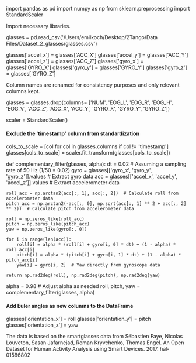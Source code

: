 import pandas as pd
import numpy as np
from sklearn.preprocessing import StandardScaler

Import necessary libraries. 

glasses = pd.read_csv('/Users/emilkoch/Desktop/2Tango/Data Files/Dataset_2_glasses/glasses.csv')

glasses['accel_x'] = glasses['ACC_X']
glasses['accel_y'] = glasses['ACC_Y']
glasses['accel_z'] = glasses['ACC_Z']
glasses['gyro_x'] = glasses['GYRO_X']
glasses['gyro_y'] = glasses['GYRO_Y']
glasses['gyro_z'] = glasses['GYRO_Z']

Column names are renamed for consistency purposes and only relevant columns kept.

glasses = glasses.drop(columns= ['NUM', 'EOG_L', 'EOG_R', 'EOG_H', 'EOG_V', 'ACC_Z', 'ACC_X', 'ACC_Y', 'GYRO_X', 'GYRO_Y', 'GYRO_Z'])

scaler = StandardScaler()

#### Exclude the 'timestamp' column from standardization

cols_to_scale = [col for col in glasses.columns if col != 'timestamp']
glasses[cols_to_scale] = scaler.fit_transform(glasses[cols_to_scale])

def complementary_filter(glasses, alpha):
    dt = 0.02  # Assuming a sampling rate of 50 Hz (1/50 = 0.02)
    gyro = glasses[['gyro_x', 'gyro_y', 'gyro_z']].values  # Extract gyro data
    acc = glasses[['accel_x', 'accel_y', 'accel_z']].values  # Extract accelerometer data

    roll_acc = np.arctan2(acc[:, 1], acc[:, 2])  # Calculate roll from accelerometer data
    pitch_acc = np.arctan2(-acc[:, 0], np.sqrt(acc[:, 1] ** 2 + acc[:, 2] ** 2))  # Calculate pitch from accelerometer data

    roll = np.zeros_like(roll_acc)
    pitch = np.zeros_like(pitch_acc)
    yaw = np.zeros_like(gyro[:, 0])

    for i in range(len(acc)):
        roll[i] = alpha * (roll[i] + gyro[i, 0] * dt) + (1 - alpha) * roll_acc[i]
        pitch[i] = alpha * (pitch[i] + gyro[i, 1] * dt) + (1 - alpha) * pitch_acc[i]
        yaw[i] = gyro[i, 2]  # Yaw directly from gyroscope data

    return np.rad2deg(roll), np.rad2deg(pitch), np.rad2deg(yaw)

alpha = 0.98  # Adjust alpha as needed
roll, pitch, yaw = complementary_filter(glasses, alpha)

#### Add Euler angles as new columns to the DataFrame

glasses['orientation_x'] = roll
glasses['orientation_y'] = pitch
glasses['orientation_z'] = yaw

The data is based on the smartglasses data from Sébastien Faye, Nicolas Louveton, Sasan Jafarnejad, Roman Kryvchenko, Thomas Engel. An Open Dataset for Human Activity Analysis using Smart Devices. 2017. hal-01586802
